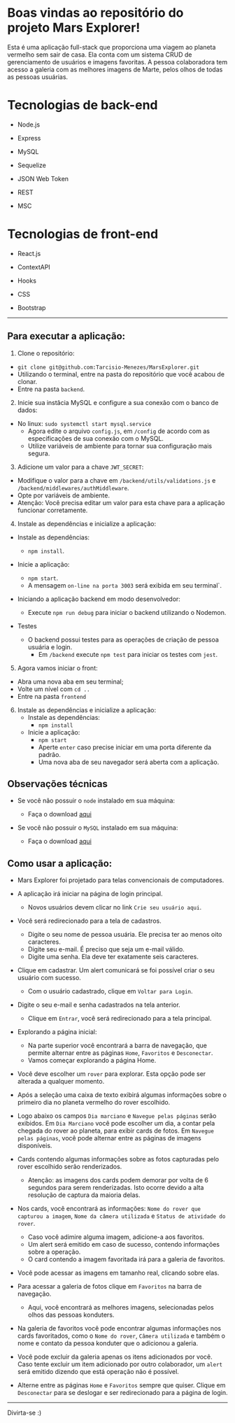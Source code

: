 # Boas vindas ao repositório do projeto Mars Explorer!

Esta é uma aplicação full-stack que proporciona uma viagem ao planeta vermelho sem sair de casa. Ela conta com um sistema CRUD de gerenciamento de usuários e imagens favoritas. A pessoa colaboradora tem acesso a galeria com as melhores imagens de Marte, pelos olhos de todas as pessoas usuárias.


# Tecnologias de back-end

  * Node.js

  * Express

  * MySQL

  * Sequelize

  * JSON Web Token

  * REST

  * MSC

# Tecnologias de front-end

  * React.js

  * ContextAPI

  * Hooks

  * CSS

  * Bootstrap

---

## Para executar a aplicação:

1. Clone o repositório:
  * `git clone git@github.com:Tarcisio-Menezes/MarsExplorer.git`
  * Utilizando o terminal, entre na pasta do repositório que você acabou de clonar.
  * Entre na pasta `backend`.

2. Inicie sua instâcia MySQL e configure a sua conexão com o banco de dados:
  * No linux: `sudo systemctl start mysql.service`
    * Agora edite o arquivo `config.js`, em `/config` de acordo com as especificações de sua conexão com o MySQL.
    * Utilize variáveis de ambiente para tornar sua configuração mais segura.
   
3. Adicione um valor para a chave `JWT_SECRET`:
  * Modifique o valor para a chave em `/backend/utils/validations.js` e `/backend/middlewares/authMiddleware`.
  * Opte por variáveis de ambiente.
  * Atenção: Você precisa editar um valor para esta chave para a aplicação funcionar corretamente.

4. Instale as dependências e inicialize a aplicação:
  * Instale as dependências:
    * `npm install`.
  * Inicie a aplicação:
    * `npm start`.
    * A mensagem `on-line na porta 3003` será exibida em seu terminal`.

  * Iniciando a aplicação backend em modo desenvolvedor:
    * Execute `npm run debug` para iniciar o backend utilizando o Nodemon.

  * Testes
    * O backend possui testes para as operações de criação de pessoa usuária e login.
      * Em `/backend` execute `npm test` para iniciar os testes com `jest`.

5. Agora vamos iniciar o front:
  * Abra uma nova aba em seu terminal;
  * Volte um nível com `cd ..`
  * Entre na pasta `frontend`

6. Instale as dependências e inicialize a aplicação:
    * Instale as dependências:
      * `npm install`
    * Inicie a aplicação:
      * `npm start`
      * Aperte `enter` caso precise iniciar em uma porta diferente da padrão.
      * Uma nova aba de seu navegador será aberta com a aplicação.

## Observações técnicas

 * Se você não possuir o `node` instalado em sua máquina:
   * Faça o download [aqui](https://nodejs.org/pt-br/download/)

 * Se você não possuir o `MySQL` instalado em sua máquina:
   * Faça o download [aqui](https://www.mysql.com/downloads/)

## Como usar a aplicação:

* Mars Explorer foi projetado para telas convencionais de computadores.

* A aplicação irá iniciar na página de login principal.
  * Novos usuários devem clicar no link `Crie seu usuário aqui`.

* Você será redirecionado para a tela de cadastros.
  * Digite o seu nome de pessoa usuária. Ele precisa ter ao menos oito caracteres.
  * Digite seu e-mail. É preciso que seja um e-mail válido.
  * Digite uma senha. Ela deve ter exatamente seis caracteres.

* Clique em cadastrar. Um alert comunicará se foi possível criar o seu usuário com sucesso.
  * Com o usuário cadastrado, clique em `Voltar para Login`.

* Digite o seu e-mail e senha cadastrados na tela anterior.
  * Clique em `Entrar`, você será redirecionado para a tela principal.

* Explorando a página inicial:
  * Na parte superior você encontrará a barra de navegação, que permite alternar entre as páginas `Home`, `Favoritos` e `Desconectar`.
  * Vamos começar explorando a página Home.

* Você deve escolher um `rover` para explorar. Esta opção pode ser alterada a qualquer momento.

* Após a seleção uma caixa de texto exibirá algumas informações sobre o primeiro dia no planeta vermelho do rover escolhido.

* Logo abaixo os campos `Dia marciano` e `Navegue pelas páginas` serão exibidos. Em `Dia Marciano` você pode escolher um dia, a contar pela chegada do rover ao planeta, para exibir cards de fotos. Em `Navegue pelas páginas`, você pode alternar entre as páginas de imagens disponíveis.

* Cards contendo algumas informações sobre as fotos capturadas pelo rover escolhido serão renderizados.
  * Atenção: as imagens dos cards podem demorar por volta de 6 segundos para serem renderizadas. Isto ocorre devido a alta resolução de captura da maioria delas.

* Nos cards, você encontrará as informações: `Nome do rover que capturou a imagem`, `Nome da câmera utilizada` e `Status de atividade do rover`.
  * Caso você adimire alguma imagem, adicione-a aos favoritos.
  * Um alert será emitido em caso de sucesso, contendo informações sobre a operação.
  * O card contendo a imagem favoritada irá para a galeria de favoritos.

* Você pode acessar as imagens em tamanho real, clicando sobre elas.

* Para acessar a galeria de fotos clique em `Favoritos` na barra de navegação.
  * Aqui, você encontrará as melhores imagens, selecionadas pelos olhos das pessoas konduters.

* Na galeria de favoritos você pode encontrar algumas informações nos cards favoritados, como o `Nome do rover`, `Câmera utilizada` e também o nome e contato da pessoa konduter que o adicionou a galeria.

* Você pode excluir da galeria apenas os itens adicionados por você. Caso tente excluir um item adicionado por outro colaborador, um `alert` será emitido dizendo que está operação não é possível.

* Alterne entre as páginas `Home` e `Favoritos` sempre que quiser. Clique em `Desconectar` para se deslogar e ser redirecionado para a página de login.

---

Divirta-se :)
